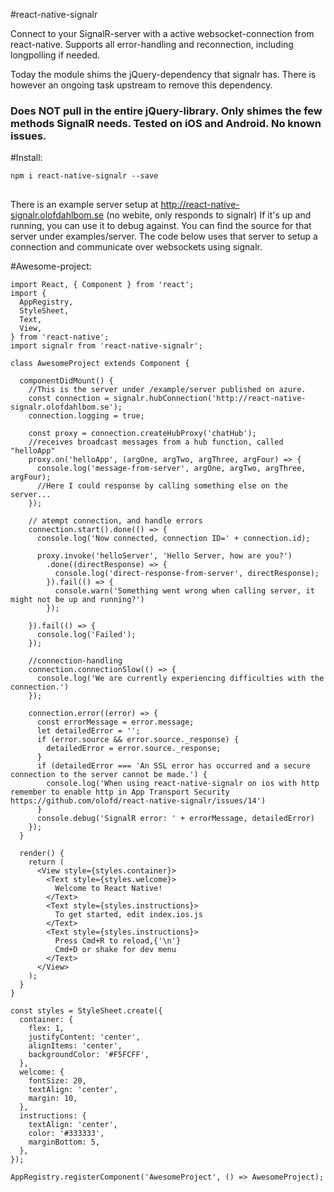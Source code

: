 #react-native-signalr

Connect to your SignalR-server with a active websocket-connection from react-native.
Supports all error-handling and reconnection, including longpolling if needed.

Today the module shims the jQuery-dependency that signalr has.
There is however an ongoing task upstream to remove this dependency.

### Does NOT pull in the entire jQuery-library. Only shimes the few methods SignalR needs. Tested on iOS and Android. No known issues.

#Install:
```
npm i react-native-signalr --save
```

##
There is an example server setup at http://react-native-signalr.olofdahlbom.se (no webite, only responds to signalr)
If it's up and running, you can use it to debug against.
You can find the source for that server under examples/server.
The code below uses that server to setup a connection and communicate over websockets using signalr.

#Awesome-project:

~~~~~
import React, { Component } from 'react';
import {
  AppRegistry,
  StyleSheet,
  Text,
  View,
} from 'react-native';
import signalr from 'react-native-signalr';

class AwesomeProject extends Component {

  componentDidMount() {
    //This is the server under /example/server published on azure.
    const connection = signalr.hubConnection('http://react-native-signalr.olofdahlbom.se');
    connection.logging = true;

    const proxy = connection.createHubProxy('chatHub');
    //receives broadcast messages from a hub function, called "helloApp"
    proxy.on('helloApp', (argOne, argTwo, argThree, argFour) => {
      console.log('message-from-server', argOne, argTwo, argThree, argFour);
      //Here I could response by calling something else on the server...
    });

    // atempt connection, and handle errors
    connection.start().done(() => {
      console.log('Now connected, connection ID=' + connection.id);

      proxy.invoke('helloServer', 'Hello Server, how are you?')
        .done((directResponse) => {
          console.log('direct-response-from-server', directResponse);
        }).fail(() => {
          console.warn('Something went wrong when calling server, it might not be up and running?')
        });

    }).fail(() => {
      console.log('Failed');
    });

    //connection-handling
    connection.connectionSlow(() => {
      console.log('We are currently experiencing difficulties with the connection.')
    });

    connection.error((error) => {
      const errorMessage = error.message;
      let detailedError = '';
      if (error.source && error.source._response) {
        detailedError = error.source._response;
      }
      if (detailedError === 'An SSL error has occurred and a secure connection to the server cannot be made.') {
        console.log('When using react-native-signalr on ios with http remember to enable http in App Transport Security https://github.com/olofd/react-native-signalr/issues/14')
      }
      console.debug('SignalR error: ' + errorMessage, detailedError)
    });
  }

  render() {
    return (
      <View style={styles.container}>
        <Text style={styles.welcome}>
          Welcome to React Native!
        </Text>
        <Text style={styles.instructions}>
          To get started, edit index.ios.js
        </Text>
        <Text style={styles.instructions}>
          Press Cmd+R to reload,{'\n'}
          Cmd+D or shake for dev menu
        </Text>
      </View>
    );
  }
}

const styles = StyleSheet.create({
  container: {
    flex: 1,
    justifyContent: 'center',
    alignItems: 'center',
    backgroundColor: '#F5FCFF',
  },
  welcome: {
    fontSize: 20,
    textAlign: 'center',
    margin: 10,
  },
  instructions: {
    textAlign: 'center',
    color: '#333333',
    marginBottom: 5,
  },
});

AppRegistry.registerComponent('AwesomeProject', () => AwesomeProject);
~~~~~~
